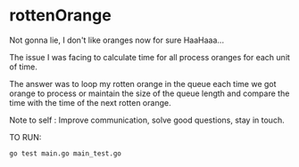 # rottenOrange

Not gonna lie, I don't like oranges now for sure HaaHaaa...

The issue I was facing to calculate time for all process oranges for each unit of time. 

The answer was to loop my rotten orange in the queue each time we got orange to process or maintain the size of the queue length and compare the time with the time of the next rotten orange.


Note to self : Improve communication, solve good questions, stay in touch.


TO RUN:
```sh
go test main.go main_test.go
```
